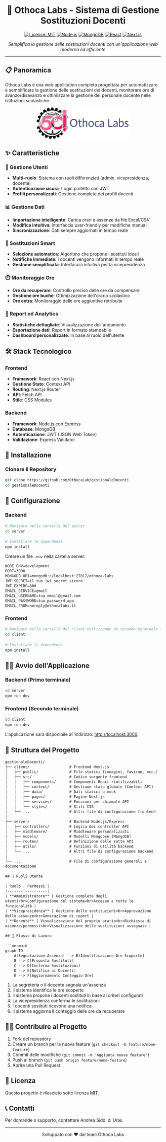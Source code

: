 <div align="center">
  
# 🏫 Othoca Labs - Sistema di Gestione Sostituzioni Docenti

[![License: MIT](https://img.shields.io/badge/License-MIT-blue.svg)](https://opensource.org/licenses/MIT)
[![Node.js](https://img.shields.io/badge/Node.js-14%2B-green)](https://nodejs.org/)
[![MongoDB](https://img.shields.io/badge/MongoDB-4.x-green)](https://www.mongodb.com/)
[![React](https://img.shields.io/badge/React-Latest-blue)](https://reactjs.org/)
[![Next.js](https://img.shields.io/badge/Next.js-Latest-black)](https://nextjs.org/)

*Semplifica la gestione delle sostituzioni docenti con un'applicazione web moderna ed efficiente*


</div>

---

## 📋 Panoramica

Othoca Labs è una web application completa progettata per automatizzare e semplificare la gestione delle sostituzioni dei docenti, monitorare ore di avanzo/disavanzo e ottimizzare la gestione del personale docente nelle istituzioni scolastiche.

<div align="center">
  <img src="client\public\img\logo.png" alt="Dashboard Othoca Labs" width="300" />
</div>

## ✨ Caratteristiche

### 👤 Gestione Utenti
- **Multi-ruolo**: Sistema con ruoli differenziati (admin, vicepresidenza, docente)
- **Autenticazione sicura**: Login protetto con JWT
- **Profili personalizzati**: Gestione completa dei profili docenti

### 📊 Gestione Dati
- **Importazione intelligente**: Carica orari e assenze da file Excel/CSV
- **Modifica intuitiva**: Interfaccia user-friendly per modifiche manuali
- **Sincronizzazione**: Dati sempre aggiornati in tempo reale

### 🔄 Sostituzioni Smart
- **Selezione automatica**: Algoritmo che propone i sostituti ideali
- **Notifiche immediate**: I docenti vengono informati in tempo reale
- **Gestione semplificata**: Interfaccia intuitiva per la vicepresidenza

### ⏱️ Monitoraggio Ore
- **Ore da recuperare**: Controllo preciso delle ore da compensare
- **Gestione ore buche**: Ottimizzazione dell'orario scolastico
- **Ore extra**: Monitoraggio delle ore aggiuntive retribuite

### 📝 Report ed Analytics
- **Statistiche dettagliate**: Visualizzazione dell'andamento
- **Esportazione dati**: Report in formato stampabile
- **Dashboard personalizzate**: In base al ruolo dell'utente

## 🛠️ Stack Tecnologico

### Frontend
- **Framework**: React con Next.js
- **Gestione Stato**: Context API
- **Routing**: Next.js Router
- **API**: Fetch API
- **Stile**: CSS Modules

### Backend
- **Framework**: Node.js con Express
- **Database**: MongoDB
- **Autenticazione**: JWT (JSON Web Token)
- **Validazione**: Express Validator

## 🚀 Installazione

### Clonare il Repository
```bash
git clone https://github.com/OthocaLab/gestionaleDocenti
cd gestionaleDocenti
```

## 🔧 Configurazione

### Backend
```bash
# Navigare nella cartella del server
cd server

# Installare le dipendenze
npm install
```

Creare un file `.env` nella cartella server:
```
NODE_ENV=development
PORT=3000
MONGODB_URI=mongodb://localhost:27017/othoca-labs
JWT_SECRET=il_tuo_jwt_secret_sicuro
JWT_EXPIRE=30d
EMAIL_SERVICE=gmail
EMAIL_USERNAME=tua_email@gmail.com
EMAIL_PASSWORD=tua_password_app
EMAIL_FROM=noreply@othocalabs.it
```

### Frontend
```bash
# Navigare nella cartella del client utilizzando un secondo terminale (Ctrl + Shift + ò)
cd client

# Installare le dipendenze
npm install
```

## 🏃‍♂️ Avvio dell'Applicazione

### Backend (Primo terminale)
```bash
cd server
npm run dev
```

### Frontend (Secondo terminale)
```bash
cd client
npm run dev
```
L'applicazione sarà disponibile all'indirizzo: [http://localhost:3000](http://localhost:3000)

## 📁 Struttura del Progetto

```
gestionaleDocenti/
├── client/                  # Frontend Next.js
│   ├── public/              # File statici (immagini, favicon, ecc.)
│   ├── src/                 # Codice sorgente frontend
│   │   ├── components/      # Componenti React riutilizzabili
│   │   ├── context/         # Gestione stato globale (Context API)
│   │   ├── data/            # Dati statici o mock
│   │   ├── pages/           # Pagine Next.js
│   │   ├── services/        # Funzioni per chiamate API
│   │   └── styles/          # Stili CSS
│   └── ...                  # Altri file di configurazione frontend
│
├── server/                  # Backend Node.js/Express
│   ├── controllers/         # Logica dei controller API
│   ├── middleware/          # Middleware personalizzati
│   ├── models/              # Modelli Mongoose (MongoDB)
│   ├── routes/              # Definizione delle rotte API
│   ├── utils/               # Funzioni di utilità backend
│   └── ...                  # Altri file di configurazione backend
│
└── ...                      # File di configurazione generali e documentazione

## 👥 Ruoli Utente

| Ruolo | Permessi |
|-------|----------|
| **Amministratore** | Gestione completa degli utenti<br>Configurazione del sistema<br>Accesso a tutte le funzionalità |
| **Vicepresidenza** | Gestione delle sostituzioni<br>Approvazione delle assenze<br>Generazione di report |
| **Docente** | Visualizzazione del proprio orario<br>Richiesta di assenze/permessi<br>Visualizzazione delle sostituzioni assegnate |

## 🔄 Flusso di Lavoro

```mermaid
graph TD
    A[Segnalazione Assenza] --> B[Identificazione Ore Scoperte]
    B --> C[Proposta Sostituti]
    C --> D[Conferma Sostituzioni]
    D --> E[Notifica ai Docenti]
    E --> F[Aggiornamento Conteggio Ore]
```

1. La segreteria o il docente segnala un'assenza
2. Il sistema identifica le ore scoperte
3. Il sistema propone i docenti sostituti in base ai criteri configurati
4. La vicepresidenza conferma le sostituzioni
5. I docenti sostituti ricevono una notifica
6. Il sistema aggiorna il conteggio delle ore da recuperare

## 👨‍💻 Contribuire al Progetto

1. Fork del repository
2. Creare un branch per la nuova feature (`git checkout -b feature/nome-feature`)
3. Commit delle modifiche (`git commit -m 'Aggiunta nuova feature'`)
4. Push al branch (`git push origin feature/nome-feature`)
5. Aprire una Pull Request

## 📜 Licenza

Questo progetto è rilasciato sotto licenza [MIT](https://opensource.org/licenses/MIT).

## 📞 Contatti

Per domande o supporto, contattare Andrea Siddi di Uras.

---

<div align="center">
  
Sviluppato con ❤️ dal team Othoca Labs

</div>
